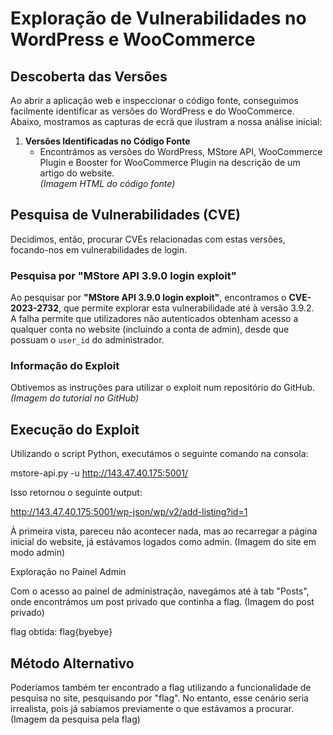 # Exploração de Vulnerabilidades no WordPress e WooCommerce

## Descoberta das Versões

Ao abrir a aplicação web e inspeccionar o código fonte, conseguimos facilmente identificar as versões do WordPress e do WooCommerce.  
Abaixo, mostramos as capturas de ecrã que ilustram a nossa análise inicial:

1. **Versões Identificadas no Código Fonte**
    - Encontrámos as versões do WordPress, MStore API, WooCommerce Plugin e Booster for WooCommerce Plugin na descrição de um artigo do website.  
    _*(Imagem HTML do código fonte)*_

## Pesquisa de Vulnerabilidades (CVE)

Decidimos, então, procurar CVEs relacionadas com estas versões, focando-nos em vulnerabilidades de login.

### Pesquisa por "MStore API 3.9.0 login exploit"

Ao pesquisar por **"MStore API 3.9.0 login exploit"**, encontramos o **CVE-2023-2732**, que permite explorar esta vulnerabilidade até à versão 3.9.2.  
A falha permite que utilizadores não autenticados obtenham acesso a qualquer conta no website (incluindo a conta de admin), desde que possuam o `user_id` do administrador.

### Informação do Exploit

Obtivemos as instruções para utilizar o exploit num repositório do GitHub.  
_*(Imagem do tutorial no GitHub)*_

## Execução do Exploit

Utilizando o script Python, executámos o seguinte comando na consola:

mstore-api.py -u http://143.47.40.175:5001/

Isso retornou o seguinte output:

http://143.47.40.175:5001/wp-json/wp/v2/add-listing?id=1

À primeira vista, pareceu não acontecer nada, mas ao recarregar a página inicial do website, já estávamos logados como admin.
(Imagem do site em modo admin)

Exploração no Painel Admin

Com o acesso ao painel de administração, navegámos até à tab "Posts", onde encontrámos um post privado que continha a flag.
(Imagem do post privado)

flag obtida: flag{byebye}

## Método Alternativo

Poderíamos também ter encontrado a flag utilizando a funcionalidade de pesquisa no site, pesquisando por "flag". No entanto, esse cenário seria irrealista, pois já sabíamos previamente o que estávamos a procurar.
(Imagem da pesquisa pela flag)